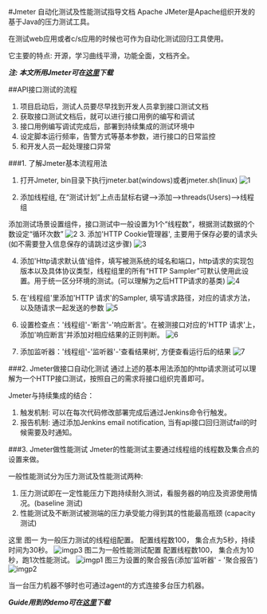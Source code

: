 #Jmeter 自动化测试及性能测试指导文档
Apache JMeter是Apache组织开发的基于Java的压力测试工具。

在测试web应用或者c/s应用的时候也可作为自动化测试回归工具使用。

它主要的特点: 开源，学习曲线平滑，功能全面，文档齐全。

***注: 本文所用Jmeter可在[这里](https://pan.baidu.com/s/1o8tpajg)下载***

##API接口测试的流程
1. 项目启动后，测试人员要尽早找到开发人员拿到接口测试文档
　
2. 获取接口测试文档后，就可以进行接口用例的编写和调试
　
3. 接口用例编写调试完成后，部署到持续集成的测试环境中
　
4. 设定脚本运行频率，告警方式等基本参数，进行接口的日常监控
　
5. 和开发人员一起处理接口异常


###1. 了解Jmeter基本流程用法
  1. 打开Jmeter, bin目录下执行jmeter.bat(windows)或者jmeter.sh(linux)
  ![1](https://github.com/wuyingminhui/Continuous_Integration_Document/blob/master/Automation_and_Performance/img/jmeter1.jpg)
  
  2. 添加线程组, 在“测试计划”上点击鼠标右键-->添加-->threads(Users)-->线程组
  
  添加测试场景设置组件，接口测试中一般设置为1个“线程数”，根据测试数据的个数设定“循环次数”
  ![2](https://github.com/wuyingminhui/Continuous_Integration_Document/blob/master/Automation_and_Performance/img/jmeter2.jpg)
  3. 添加'HTTP Cookie管理器', 主要用于保存必要的请求头(如不需要登入信息保存的请跳过这步骤)
  ![3](https://github.com/wuyingminhui/Continuous_Integration_Document/blob/master/Automation_and_Performance/img/jmeter3.jpg)
  
  4. 添加'Http请求默认值'组件，填写被测系统的域名和端口，http请求的实现包版本以及具体协议类型，线程组里的所有“HTTP Sampler”可默认使用此设置。用于统一区分环境的测试。(可以理解为之后HTTP请求的基类)
  ![4](https://github.com/wuyingminhui/Continuous_Integration_Document/blob/master/Automation_and_Performance/img/jmeter4.jpg)

  5. 在'线程组'里添加'HTTP 请求'的Sampler, 填写请求路径，对应的请求方法，以及随请求一起发送的参数
  ![5](https://github.com/wuyingminhui/Continuous_Integration_Document/blob/master/Automation_and_Performance/img/jmeter5.jpg)
  
  6. 设置检查点：'线程组'-'断言'-'响应断言'。在被测接口对应的'HTTP 请求'上，添加'响应断言'并添加对相应结果的正则判断。
  ![6](https://github.com/wuyingminhui/Continuous_Integration_Document/blob/master/Automation_and_Performance/img/jmeter6.jpg)
  
  7. 添加监听器：'线程组'-'监听器'-'查看结果树', 方便查看运行后的结果
  ![7](https://github.com/wuyingminhui/Continuous_Integration_Document/blob/master/Automation_and_Performance/img/jmeter7.jpg)

###2. Jmeter做接口自动化测试
  通过上述的基本用法添加的http请求测试可以理解为一个HTTP接口测试，按照自己的需求将接口组织完善即可。
  
  Jmeter与持续集成的结合：
   1. 触发机制: 可以在每次代码修改部署完成后通过Jenkins命令行触发。
   2. 报告机制: 通过添加Jenkins email notification, 当有api接口回归测试fail的时候需要及时通知。

###3. Jmeter做性能测试
  Jmeter的性能测试主要通过线程组的线程数及集合点的设置来做。
  
  一般性能测试分为压力测试及性能测试两种:
  
  1. 压力测试即在一定性能压力下跑持续耐久测试，看服务器的响应及资源使用情况。(baseline 测试)
  2. 性能测试及不断测试被测端的压力承受能力得到其的性能最高瓶颈 (capacity 测试)
  
  这里 图一 为一般压力测试的线程组配置。
  配置线程数100， 集合点为5秒，持续时间为30秒。
  ![imgp3](https://github.com/wuyingminhui/Continuous_Integration_Document/blob/master/Automation_and_Performance/img/performance3)
  图二为一般性能测试配置
  配置线程数100， 集合点为10秒，跑1次性能测试。
  ![imgp1](https://github.com/wuyingminhui/Continuous_Integration_Document/blob/master/Automation_and_Performance/img/performance1)
  图三为设置的聚合报告(添加'监听器' - '聚合报告')
  ![imgp2](https://github.com/wuyingminhui/Continuous_Integration_Document/blob/master/Automation_and_Performance/img/performance2)
  
  
当一台压力机器不够时也可通过agent的方式连接多台压力机器。


***Guide用到的demo可在[这里](https://github.com/wuyingminhui/Continuous_Integration_Document/tree/master/Automation_and_Performance/demo)下载***
  
